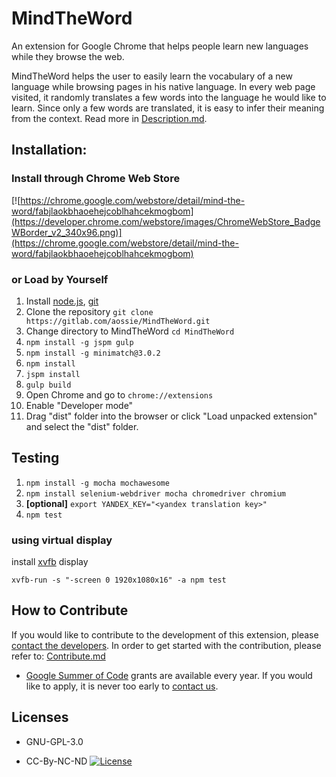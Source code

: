 MindTheWord
===========
An extension for Google Chrome that helps people learn new languages while they browse the web.

MindTheWord helps the user to easily learn the vocabulary of a new language
while browsing pages in his native language. In every web page visited, it
randomly translates a few words into the language he would like to learn.
Since only a few words are translated, it is easy to infer their meaning from
the context.
Read more in [Description.md](Description.md).

## Installation:

### Install through Chrome Web Store
[![https://chrome.google.com/webstore/detail/mind-the-word/fabjlaokbhaoehejcoblhahcekmogbom](https://developer.chrome.com/webstore/images/ChromeWebStore_BadgeWBorder_v2_340x96.png)](https://chrome.google.com/webstore/detail/mind-the-word/fabjlaokbhaoehejcoblhahcekmogbom)

### or Load by Yourself
1. Install [node.js](https://nodejs.org), [git](https://git-scm.com)
2. Clone the repository
	`git clone https://gitlab.com/aossie/MindTheWord.git`
3. Change directory to MindTheWord
	`cd MindTheWord`
4. `npm install -g jspm gulp`
5. `npm install -g minimatch@3.0.2`
6. `npm install`
7. `jspm install`
8. `gulp build`
9. Open Chrome and go to `chrome://extensions`
10. Enable "Developer mode"
11. Drag  "dist" folder into the browser or click "Load unpacked extension" and select the "dist" folder.

Testing
-------
1. `npm install -g mocha mochawesome`
2. `npm install selenium-webdriver mocha chromedriver chromium`
3. **[optional]** `export YANDEX_KEY="<yandex translation key>"`
4. `npm test`

### using virtual display 
install [xvfb](https://www.x.org/releases/X11R7.6/doc/man/man1/Xvfb.1.xhtml) display

`xvfb-run -s "-screen 0 1920x1080x16" -a npm test`

How to Contribute
-------------
If you would like to contribute to the development of this extension, please [contact the developers](http://www.aossie.org/#contact).
In order to get started with the contribution, please refer to:
[Contribute.md](https://gitlab.com/aossie/MindTheWord/blob/master/CONTRIBUTE.md)

* [Google Summer of Code](GoogleSummerOfCode.md) grants are available every year. If you would like to apply, it is never too early to [contact us](http://www.aossie.org/#contact).

Licenses
--------

* GNU-GPL-3.0

* CC-By-NC-ND [![License](https://i.creativecommons.org/l/by-nc-nd/4.0/88x31.png)](http://creativecommons.org/licenses/by-nc-nd/4.0/)
